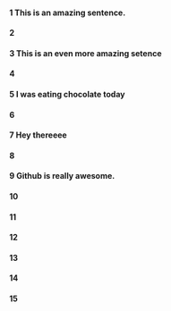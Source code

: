 #### 1 This is an amazing sentence.
#### 2
#### 3 This is an even more amazing setence
#### 4
#### 5 I was eating chocolate today
#### 6
#### 7 Hey thereeee
#### 8
#### 9 Github is really awesome. 
#### 10
#### 11
#### 12
#### 13
#### 14
#### 15